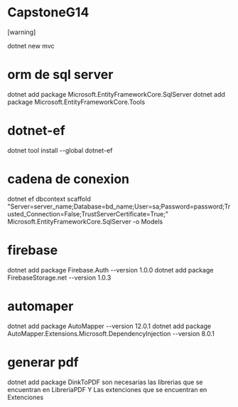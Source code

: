 # CapstoneG14
[warning]

dotnet new mvc

# orm de sql server

dotnet add package Microsoft.EntityFrameworkCore.SqlServer
dotnet add package Microsoft.EntityFrameworkCore.Tools

# dotnet-ef

dotnet tool install --global dotnet-ef

# cadena de conexion

dotnet ef dbcontext scaffold "Server=server_name;Database=bd_name;User=sa;Password=password;Trusted_Connection=False;TrustServerCertificate=True;" Microsoft.EntityFrameworkCore.SqlServer -o Models

# firebase

dotnet add package Firebase.Auth --version 1.0.0
dotnet add package FirebaseStorage.net --version 1.0.3

# automaper

dotnet add package AutoMapper --version 12.0.1
dotnet add package AutoMapper.Extensions.Microsoft.DependencyInjection --version 8.0.1

# generar pdf

dotnet add package DinkToPDF
son necesarias las librerias que
se encuentran en LibreriaPDF Y
Las extenciones que se encuentran en
Extenciones
